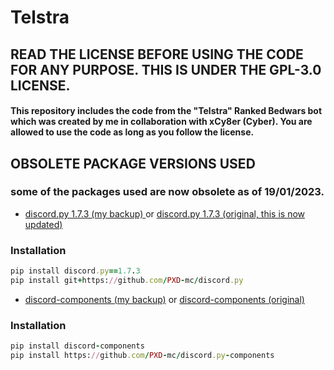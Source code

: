 <h1> Telstra </h1>
<h2> READ THE LICENSE BEFORE USING THE CODE FOR ANY PURPOSE. THIS IS UNDER THE GPL-3.0 LICENSE. </h2>

<h4> This repository includes the code from the "Telstra" Ranked Bedwars bot which was created by me in collaboration with xCy8er (Cyber). You are allowed to use the code as long as you follow the license. </h4>

<h2> OBSOLETE PACKAGE VERSIONS USED </h2>
<h3> some of the packages used are now obsolete as of 19/01/2023. </h3>

- [discord.py 1.7.3 (my backup) ](https://github.com/PXD-mc/discord.py) or [discord.py 1.7.3 (original, this is now updated)](https://github.com/Rapptz/discord.py)

<h3> Installation </h3>

```ruby
pip install discord.py==1.7.3
pip install git+https://github.com/PXD-mc/discord.py
```

- [discord-components (my backup)](https://github.com/PXD-mc/discord.py-components) or [discord-components (original)](https://github.com/kiki7000/discord.py-components) 

<h3> Installation </h3>

```ruby
pip install discord-components
pip install https://github.com/PXD-mc/discord.py-components
```
